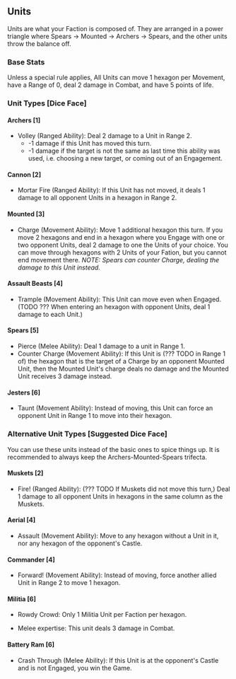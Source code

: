 ## Units

Units are what your Faction is composed of. They are arranged in a power triangle where Spears -> Mounted -> Archers -> Spears, and the other units throw the balance off.

### Base Stats

Unless a special rule applies, All Units can move 1 hexagon per Movement, have a Range of 0, deal 2 damage in Combat, and have 5 points of life.

### Unit Types [Dice Face]

#### Archers \[1\]

- Volley (Ranged Ability): Deal 2 damage to a Unit in Range 2.
  - -1 damage if this Unit has moved this turn.
  - -1 damage if the target is not the same as last time this ability was used, i.e. choosing a new target, or coming out of an Engagement.

#### Cannon \[2\]

- Mortar Fire (Ranged Ability): If this Unit has not moved, it deals 1 damage to all opponent Units in a hexagon in Range 2.

#### Mounted \[3\]

- Charge (Movement Ability): Move 1 additional hexagon this turn. If you move 2 hexagons and end in a hexagon where you Engage with one or two opponent Units, deal 2 damage to one the Units of your choice. You can move through hexagons with 2 Units of your Fation, but you cannot end movement there.
  _NOTE: Spears can counter Charge, dealing the damage to this Unit instead._

#### Assault Beasts \[4\]

- Trample (Movement Ability): This Unit can move even when Engaged. (TODO ??? When entering an hexagon with opponent Units, deal 1 damage to each Unit.)

#### Spears \[5\]

- Pierce (Melee Ability): Deal 1 damage to a unit in Range 1.
- Counter Charge (Movement Ability): If this Unit is (??? TODO in Range 1 of) the hexagon that is the target of a Charge by an opponent Mounted Unit, then the Mounted Unit's charge deals no damage and the Mounted Unit receives 3 damage instead.

#### Jesters \[6\]

- Taunt (Movement Ability): Instead of moving, this Unit can force an opponent Unit in Range 1 to move into their hexagon.

### Alternative Unit Types [Suggested Dice Face]

You can use these units instead of the basic ones to spice things up. It is recommended to always keep the Archers-Mounted-Spears trifecta.

#### Muskets \[2\]

- Fire! (Ranged Ability): (??? TODO If Muskets did not move this turn,) Deal 1 damage to all opponent Units in hexagons in the same column as the Muskets.

#### Aerial \[4\]

- Assault (Movement Ability): Move to any hexagon without a Unit in it, nor any hexagon of the opponent's Castle.

#### Commander \[4\]

- Forward! (Movement Ability): Instead of moving, force another allied Unit in Range 2 to move 1 hexagon.

#### Militia \[6\]

- Rowdy Crowd: Only 1 Militia Unit per Faction per hexagon.

- Melee expertise: This unit deals 3 damage in Combat.

#### Battery Ram \[6\]

- Crash Through (Melee Ability): If this Unit is at the opponent's Castle and is not Engaged, you win the Game.
